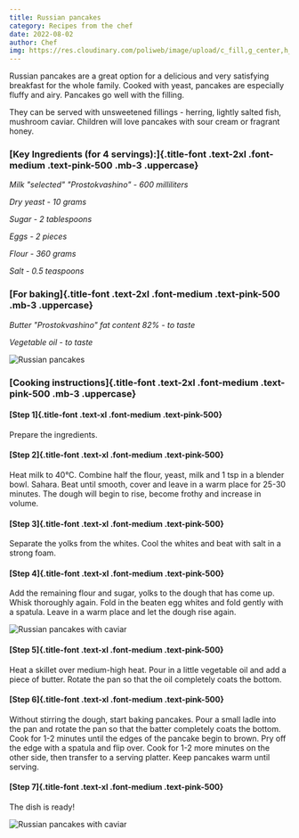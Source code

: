 ```yaml
---
title: Russian pancakes
category: Recipes from the chef
date: 2022-08-02
author: Chef
img: https://res.cloudinary.com/poliweb/image/upload/c_fill,g_center,h_380,w_1740/v1663899612/CHEF%20BREAKFAST/Food/pexels-photo-8601520_mi9ymw.webp
---
```


Russian pancakes are a great option for a delicious and very satisfying breakfast for the whole family. Cooked with yeast, pancakes are especially fluffy and airy. Pancakes go well with the filling.
<!-- more -->They can be served with unsweetened fillings - herring, lightly salted fish, mushroom caviar. Children will love pancakes with sour cream or fragrant honey.

### [Key Ingredients (for 4 servings):]{.title-font .text-2xl .font-medium .text-pink-500 .mb-3 .uppercase}

_Milk "selected" "Prostokvashino" - 600 milliliters_

_Dry yeast - 10 grams_

_Sugar - 2 tablespoons_

_Eggs - 2 pieces_

_Flour - 360 grams_

_Salt - 0.5 teaspoons_

### [For baking]{.title-font .text-2xl .font-medium .text-pink-500 .mb-3 .uppercase}

_Butter "Prostokvashino" fat content 82% - to taste_

_Vegetable oil - to taste_

![Russian pancakes](https://res.cloudinary.com/poliweb/image/upload/c_fill,g_center,w_1000/v1663899649/CHEF%20BREAKFAST/Food/pexels-photo-4966595_hps7tp.webp)

### [Cooking instructions]{.title-font .text-2xl .font-medium .text-pink-500 .mb-3 .uppercase}

#### [Step 1]{.title-font .text-xl .font-medium .text-pink-500}

Prepare the ingredients.

#### [Step 2]{.title-font .text-xl .font-medium .text-pink-500}

Heat milk to 40°C. Combine half the flour, yeast, milk and 1 tsp in a blender bowl. Sahara. Beat until smooth, cover and leave in a warm place for 25-30 minutes. The dough will begin to rise, become frothy and increase in volume.

#### [Step 3]{.title-font .text-xl .font-medium .text-pink-500}

Separate the yolks from the whites. Cool the whites and beat with salt in a strong foam.

#### [Step 4]{.title-font .text-xl .font-medium .text-pink-500}

Add the remaining flour and sugar, yolks to the dough that has come up. Whisk thoroughly again. Fold in the beaten egg whites and fold gently with a spatula. Leave in a warm place and let the dough rise again.

![Russian pancakes with caviar](https://res.cloudinary.com/poliweb/image/upload/c_fill,g_north,h_380,w_1000/v1663899677/CHEF%20BREAKFAST/Food/pexels-photo-376464_uzjjm8.webp)

#### [Step 5]{.title-font .text-xl .font-medium .text-pink-500}

Heat a skillet over medium-high heat. Pour in a little vegetable oil and add a piece of butter. Rotate the pan so that the oil completely coats the bottom.

#### [Step 6]{.title-font .text-xl .font-medium .text-pink-500}

Without stirring the dough, start baking pancakes. Pour a small ladle into the pan and rotate the pan so that the batter completely coats the bottom. Cook for 1-2 minutes until the edges of the pancake begin to brown. Pry off the edge with a spatula and flip over. Cook for 1-2 more minutes on the other side, then transfer to a serving platter. Keep pancakes warm until serving.

#### [Step 7]{.title-font .text-xl .font-medium .text-pink-500}

The dish is ready!

![Russian pancakes with caviar](https://res.cloudinary.com/poliweb/image/upload/c_fill,g_center,w_1000/v1663899612/CHEF%20BREAKFAST/Food/pexels-photo-8601520_mi9ymw.webp)
